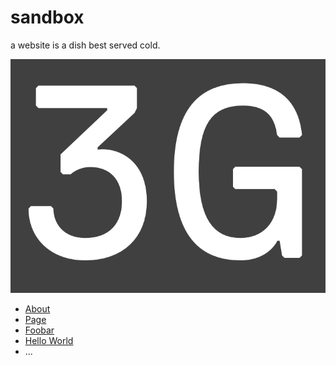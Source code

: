 # sandbox

a website is a dish best served cold.

![](./resources/5G.png)

- [About](./about.md)
- [Page](./page.md)
- [Foobar](./foobar.md)
- [Hello World](./index.html)
- ...
